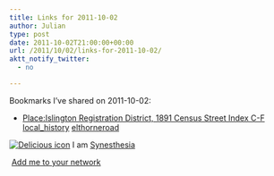 ```yaml
---
title: Links for 2011-10-02
author: Julian
type: post
date: 2011-10-02T21:00:00+00:00
url: /2011/10/02/links-for-2011-10-02/
aktt_notify_twitter:
  - no

---
```

Bookmarks I&#8217;ve shared on 2011-10-02:

  * [Place:Islington Registration District, 1891 Census Street Index C-F][1] 
    [local_history][2] [elthorneroad][3] </li> </ul> 
    
    <p class="deliciouslink">
      <a href="http://del.icio.us/synesthesia" title="See all my bookmarks on del.icio.us"><img src="https://www.synesthesia.co.uk/images/deliciousicon.jpg" alt="Delicious icon" /></a>&nbsp;I am <a href="http://del.icio.us/synesthesia" title="See all my bookmarks on del.icio.us">Synesthesia</a>
    </p>
    
    <p class="deliciouslink">
      <a href="http://del.icio.us/network?add=synesthesia" title="Add me to your del.icio.us network"><img src="https://www.synesthesia.co.uk/images/add.gif" alt="" /></a>&nbsp;<a href="http://del.icio.us/network?add=synesthesia" title="Add me to your del.icio.us network">Add me to your network</a>
    </p>

 [1]: http://yourarchives.nationalarchives.gov.uk/index.php?title=Place:Islington_Registration_District,_1891_Census_Street_Index_C-F
 [2]: http://www.delicious.com/synesthesia/local_history
 [3]: http://www.delicious.com/synesthesia/elthorneroad